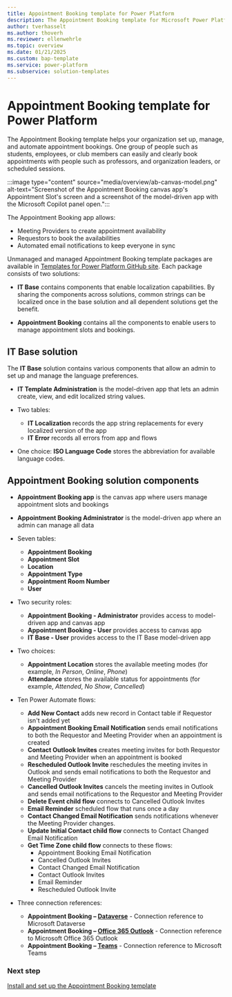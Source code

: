 ```yaml
---
title: Appointment Booking template for Power Platform
description: The Appointment Booking template for Microsoft Power Platform enables you to set up an app that organizes the appointment booking process for your organization.
author: tverhasselt
ms.author: thoverh
ms.reviewer: ellenwehrle
ms.topic: overview
ms.date: 01/21/2025
ms.custom: bap-template
ms.service: power-platform
ms.subservice: solution-templates
---
```


# Appointment Booking template for Power Platform

The Appointment Booking template helps your organization set up, manage, and automate appointment bookings. One group of people such as students, employees, or club members can easily and clearly book appointments with people such as professors, and organization leaders, or scheduled sessions.

:::image type="content" source="media/overview/ab-canvas-model.png" alt-text="Screenshot of the Appointment Booking canvas app's Appointment Slot's screen and a screenshot of the model-driven app with the Microsoft Copilot panel open.":::

The Appointment Booking app allows:

- Meeting Providers to create appointment availability
- Requestors to book the availabilities
- Automated email notifications to keep everyone in sync

Unmanaged and managed Appointment Booking template packages are available in [Templates for Power Platform GitHub site](https://github.com/microsoft/Templates-for-Power-Platform/tree/main/Solution%20Packages%20For%20Manual%20Install/IT/Appointment%20Booking). Each package consists of two solutions:

- **IT Base** contains components that enable localization capabilities. By sharing the components across solutions, common strings can be localized once in the base solution and all dependent solutions get the benefit.

- **Appointment Booking** contains all the components to enable users to manage appointment slots and bookings.

## IT Base solution

The **IT Base** solution contains various components that allow an admin to set up and manage the language preferences.

- **IT Template Administration** is the model-driven app that lets an admin create, view, and edit localized string values.

- Two tables:

  - **IT Localization** records the app string replacements for every localized version of the app
  - **IT Error** records all errors from app and flows
- One choice: **ISO Language Code** stores the abbreviation for available language codes.

## Appointment Booking solution components

- **Appointment Booking app** is the canvas app where users manage appointment slots and bookings

- **Appointment Booking Administrator** is the model-driven app where an admin can manage all data

- Seven tables:

  - **Appointment Booking**
  - **Appointment Slot**
  - **Location**
  - **Appointment Type**
  - **Appointment Room Number**
  - **User**  

- Two security roles:
  - **Appointment Booking - Administrator** provides access to model-driven app and canvas app
  - **Appointment Booking - User** provides access to canvas app
  - **IT Base - User** provides access to the IT Base model-driven app

- Two choices:
  - **Appointment Location** stores the available meeting modes (for example, *In Person*, *Online*, *Phone*)
  - **Attendance** stores the available status for appointments (for example, *Attended*, *No Show*, *Cancelled*)

- Ten Power Automate flows:

  - **Add New Contact** adds new record in Contact table if Requestor isn't added yet
  - **Appointment Booking Email Notification** sends email notifications to both the Requestor and Meeting Provider when an appointment is created
  - **Contact Outlook Invites** creates meeting invites for both Requestor and Meeting Provider when an appointment is booked
  - **Rescheduled Outlook Invite** reschedules the meeting invites in Outlook and sends email notifications to both the Requestor and Meeting Provider
  - **Cancelled Outlook Invites** cancels the meeting invites in Outlook and sends email notifications to the Requestor and Meeting Provider
  - **Delete Event child flow** connects to Cancelled Outlook Invites
  - **Email Reminder** scheduled flow that runs once a day
  - **Contact Changed Email Notification** sends notifications whenever the Meeting Provider changes.
  - **Update Initial Contact child flow** connects to Contact Changed Email Notification
  - **Get Time Zone child flow** connects to these flows:
    - Appointment Booking Email Notification
    - Cancelled Outlook Invites
    - Contact Changed Email Notification
    - Contact Outlook Invites
    - Email Reminder
    - Rescheduled Outlook Invite

- Three connection references:

  - **Appointment Booking – [Dataverse](/connectors/commondataserviceforapps/)** - Connection reference to Microsoft Dataverse
  - **Appointment Booking – [Office 365 Outlook](/connectors/office365/)** - Connection reference to Microsoft Office 365 Outlook
  - **Appointment Booking – [Teams](/connectors/teams/)** - Connection reference to Microsoft Teams

### Next step

[Install and set up the Appointment Booking template](install-and-set-up.md)
